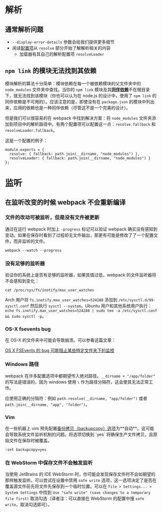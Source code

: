# **解析**

## **通常解析问题**

* `--display-error-details` 参数会给我们提供更多细节
* 阅读[配置项](http://webpack.github.io/docs/configuration.html)从 `resolve` 部分开始了解解析相关的内容
  * 加载器有其自己的解析配置项 `resolveLoader`


## `npm link` **的模块无法找到其依赖**

模块解析的算法十分简单：模块依赖在每一个被依赖模块的父文件夹中的 `node_modules` 文件夹中查找。当你的 `npm link` 模块及其[**同伴依赖**](https://nodejs.org/en/blog/npm/peer-dependencies/)不在根目录下，就无法找到该模块（你也可以认为在 node.js 的设计中，使用了 `npm link` 的同伴依赖是不可用的）。应该注意的是，即使没有在 `package.json` 的模块中列出来，应用的依赖也是一种同伴依赖（尽管这不是一个完美的设计）。

但是我们可以很容易的在 webpack 中找到解决方案：将 `node_modules` 文件夹添加到项目中的解析路径中。有两个配置项可以配置这一点：`resolve.fallback` 和 `resolveLoader.fallback`。

这是一个配置的例子：

```
module.exports = {
  resolve: { fallback: path.join(__dirname, "node_modules") },
  resolveLoader: { fallback: path.join(__dirname, "node_modules") }
};
```

# **监听**

## **在监听改变的时候 webpack 不会重新编译**

### **文件的改动可被监听，但是没有文件被更新**

通过在运行 webpack 时加上 `-progress` 标记可以验证 webpack 确实没有感知到变动。如果在保存时看到了过程却无文件输出，那更有可能是修改了了一个配置文件，而非监听的文件。

```
webpack --watch --progress
```

### **没有足够的监听器**

验证你的系统上是否有足够的监听器，如果其值过低，webpack 的文件监听器将不会感知到变化：

```
cat /proc/sys/fs/inotify/max_user_watches
```

Arch 用户将 `fs.inotify.max_user_watches=524288` 添加到 `/etc/sysctl.d/99-sysctl.conf` 然后执行 `sysctl --system`。Ubuntu 用户和其他系统用户执行：`echo fs.inotify.max_user_watches=524288 | sudo tee -a /etc/sysctl.conf && sudo sysctl -p`。

### **OS-X fsevents bug**

在 OS-X 的文件夹中可能会导致崩溃。可以参看这篇文章：

[OS X FSEvents 的 bug 可能阻止某些特定文件夹下的监控](http://feedback.livereload.com/knowledgebase/articles/86239-os-x-fsevents-bug-may-prevent-monitoring-of-certai)

### **Windows 路径**

webpack 在许多配置选项中都期望传入绝对路径。`__dirname + "/app/folder"` 的写法是错误的，因为 windows 使用 `\` 作为路径分隔符，这会使其无法正常工作。

应使用正确的分隔符：例如 `path.resolve(__dirname, "app/folder")` 或者 `path.join(__dirname, "app", "folder")`。

### **Vim**

在一些机器上 vim 预先配置[备份拷贝（backupcopy）选项](http://vimdoc.sourceforge.net/htmldoc/options.html#'backupcopy')为**自动**。这可能会导致系统文件监听机制的问题。将选项切换到 `yes` 将确保生产文件拷贝，且原始文件在保存时被覆盖。

`:set backupcopy=yes`

### **在 WebStorm 中保存文件不会触发监听**

当使用 JetBrains 的 IDE WebStorm 时，你可能会发现保存文件时不会如期望的那样触发监听。可以尝试在设置中禁用 `safe write` 选项，这一选项决定了是否在覆盖源文件前先将文件先保存到一个临时位置。可以在 `File > Settings... > System Settings` 中找到 `Use "safe write" (save changes to a temporary file first)` 取消勾选（译者注：可以直接在 WebStorm 的配置中搜 `safe write`，取消勾选即可）。

